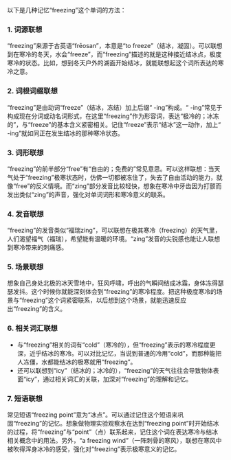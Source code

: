 以下是几种记忆“freezing”这个单词的方法：
### 1. 词源联想
“freezing”来源于古英语“frēosan”，本意是“to freeze”（结冰，凝固）。可以联想到在寒冷的冬天，水会“freeze”，而“freezing”描述的就是这种接近结冰点，极度寒冷的状态。比如，想到冬天户外的湖面开始结冰，就能联想起这个词所表达的寒冷之意。
### 2. 词根词缀联想
“freezing”是由动词“freeze”（结冰，冻结）加上后缀“ -ing”构成。“ -ing”常见于构成现在分词或动名词形式，在这里“freezing”作为形容词，表达“极冷的；冰冻的”，与“freeze”的基本含义紧密相关。记住“freeze”表示“结冰”这一动作，加上“ -ing”就如同正在发生结冰的那种寒冷状态。
### 3. 词形联想
“freezing”的前半部分“free”有“自由的；免费的”常见意思。可以这样联想：当天气处于“freezing”极寒状态时，仿佛一切都被冻住了，失去了自由活动的能力，就像“free”的反义情境。而“zing”部分发音比较轻快，想象在寒冷中牙齿因为打颤而发出类似“zing”的声音，强化对单词词形和寒冷意义的联系。
### 4. 发音联想
“freezing”的发音类似“福瑞zing”，可以联想在极其寒冷（freezing）的天气里，人们渴望福气（福瑞），希望能有温暖的环境。“zing”发音的尖锐感也能让人联想到寒冷带来的刺痛感。
### 5. 场景联想
想象自己身处北极的冰天雪地中，狂风呼啸，呼出的气瞬间结成冰霜，身体冻得瑟瑟发抖。这个时候你就能深刻体会到“freezing”的寒冷程度。把这种极度寒冷的场景与“freezing”这个词紧密联系，以后想到这个场景，就能迅速反应出“freezing”的含义。
### 6. 相关词汇联想
 - 与“freezing”相关的词有“cold”（寒冷的），但“freezing”表示的寒冷程度更深，近乎结冰的寒冷。可以对比记忆，当说到普通的冷用“cold”，而那种能把人冻僵，水都能结冰的极寒就用“freezing”。
 - 还可以联想到“icy”（结冰的；冰冷的），“freezing”的天气往往会导致物体表面“icy”，通过相关词汇的关联，加深对“freezing”的理解和记忆。
### 7. 短语联想
常见短语“freezing point”意为“冰点”。可以通过记住这个短语来巩固“freezing”的记忆。想象做物理实验观察水在达到“freezing point”时开始结冰的过程，将“freezing”与“point”（点）联系起来，记住这个词在表达寒冷与结冰相关概念中的用法。另外，“a freezing wind”（一阵刺骨的寒风），联想在寒风中被吹得浑身冰冷的感受，强化对“freezing”表示极寒意义的记忆。 